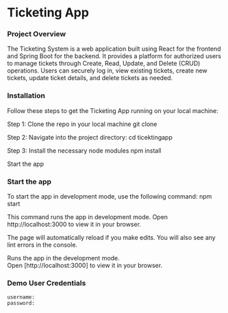# Ticketing App

### Project Overview
The Ticketing System is a web application built using React for the frontend and Spring Boot for the backend. It provides a platform for authorized users to manage tickets through Create, Read, Update, and Delete (CRUD) operations. Users can securely log in, view existing tickets, create new tickets, update ticket details, and delete tickets as needed.
    

### Installation
Follow these steps to get the Ticketing App running on your local machine:

Step 1: Clone the repo in your local machine
        git clone <repourl>

Step 2: Navigate into the project directory:
        cd ticektingapp

Step 3: Install the necessary node modules
        npm install

Start the app

### Start the app
To start the app in development mode, use the following command:
npm start

This command runs the app in development mode. Open http://localhost:3000 to view it in your browser.

The page will automatically reload if you make edits. You will also see any lint errors in the console.

Runs the app in the development mode.\
Open [http://localhost:3000] to view it in your browser.

### Demo User Credentials
    username:
    password:

